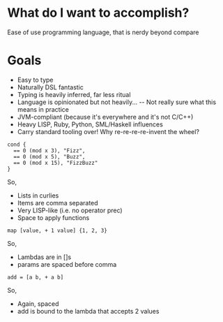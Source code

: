 # What do I want to accomplish?

Ease of use programming language, that is nerdy beyond compare

# Goals
 - Easy to type
 - Naturally DSL fantastic
 - Typing is heavily inferred, far less ritual
 - Language is opinionated but not heavily...
 -- Not really sure what this means in practice
 - JVM-compliant (because it's everywhere and it's not C/C++)
 - Heavy LISP, Ruby, Python, SML/Haskell influences
 - Carry standard tooling over! Why re-re-re-re-invent the wheel?

```
cond {
  == 0 (mod x 3), "Fizz",
  == 0 (mod x 5), "Buzz",
  == 0 (mod x 15), "FizzBuzz"
}
```
So,
 - Lists in curlies
 - Items are comma separated
 - Very LISP-like (i.e. no operator prec)
 - Space to apply functions

```
map [value, + 1 value] {1, 2, 3}
```

So,
 - Lambdas are in []s
 - params are spaced before comma

```
add = [a b, + a b]
```

So,
 - Again, spaced
 - add is bound to the lambda that accepts 2 values
